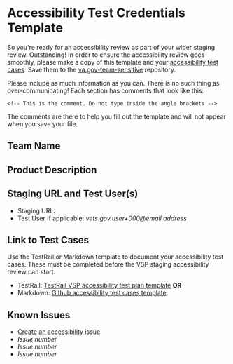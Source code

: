 # Accessibility Test Credentials Template

So you're ready for an accessibility review as part of your wider staging review. Outstanding! In order to ensure the accessibility review goes smoothly, please make a copy of this template and your [accessibility test cases](#link-to-test-cases). Save them to the [va.gov-team-sensitive](https://github.com/department-of-veterans-affairs/va.gov-team-sensitive/) repository.

Please include as much information as you can. There is no such thing as over-communicating! Each section has comments that look like this:

```<!-- This is the comment. Do not type inside the angle brackets -->```

The comments are there to help you fill out the template and will not appear when you save your file.

## Team Name

<!-- Enter your team name like vsa-public-websites. This name can match your Slack channel. -->



## Product Description

<!-- Tell us about your product. Add as much detail as you want, and be sure to call out key items like intended audience(s), the stated purpose, and anything else you feel is relevant to an accessibility review. -->



## Staging URL and Test User(s)

<!-- Provide a Staging URL and any test users that the accessibility specialist should use to review your product -->

* Staging URL:
* Test User if applicable: _vets.gov.user+000@email.address_



## Link to Test Cases

<!-- Include a link to your TestRail or Markdown test plan. The staging accessibiilty review will be more completed more quickly when teams have done their own testing ahead of time. -->
Use the TestRail or Markdown template to document your accessibility test cases. These must be completed before the VSP staging accessibility review can start.

* TestRail: [TestRail VSP accessibility test plan template](https://dsvavsp.testrail.io/index.php?/suites/view/14&group_by=cases:section_id&group_order=asc) **OR**
* Markdown: [Github accessibility test cases template](https://github.com/department-of-veterans-affairs/va.gov-team/blob/master/platform/accessibility/accessibility-test-cases-template.md)


## Known Issues

<!-- If you find accessibility issues during your testing, please open Github issues for them and include links to those issues here. The accessibility specialist will create an epic to collect these issues and any findings from the staging accessibility review. -->

* [Create an accessibility issue](https://github.com/department-of-veterans-affairs/va.gov-team/issues/new?assignees=&labels=508%2FAccessibility&template=508-issue.md&title=)
* _Issue number_
* _Issue number_
* _Issue number_
